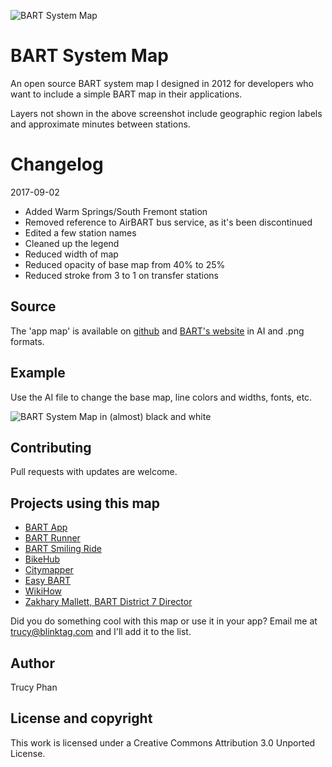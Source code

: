 ![BART System Map](https://raw.github.com/trucy/bart-map/master/etc/BART_cc_map_small.jpg)

# BART System Map

An open source BART system map I designed in 2012 for developers who want to include a simple BART map in their applications.

Layers not shown in the above screenshot include geographic region labels and approximate minutes between stations.

# Changelog

2017-09-02

* Added Warm Springs/South Fremont station
* Removed reference to AirBART bus service, as it's been discontinued
* Edited a few station names
* Cleaned up the legend
* Reduced width of map
* Reduced opacity of base map from 40% to 25%
* Reduced stroke from 3 to 1 on transfer stations

## Source

The 'app map' is available on [github](https://github.com/trucy/bart-map) and [BART's website](http://www.bart.gov/schedules/developers/maps.aspx) in AI and .png formats.

## Example

Use the AI file to change the base map, line colors and widths, fonts, etc. 

![BART System Map in (almost) black and white ](https://raw.github.com/trucy/bart-map/master/etc/BART_cc_map_bw_small.jpg)

## Contributing

Pull requests with updates are welcome.

## Projects using this map

* [BART App](https://play.google.com/store/apps/details?id=com.bartapp)
* [BART Runner](https://play.google.com/store/apps/details?id=com.dougkeen.bart&rdid=com.dougkeen.bart)
* [BART Smiling Ride](https://play.google.com/store/apps/details?id=com.mobispectra.android.apps.srbart)
* [BikeHub](http://bikehub.com/bartbikestation/)
* [Citymapper](https://citymapper.com/sf-bay-area/)
* [Easy BART](https://itunes.apple.com/us/app/easy-bart/id567074135)
* [WikiHow](http://www.wikihow.com/Ride-Bay-Area-Rapid-Transit-(BART))
* [Zakhary Mallett, BART District 7 Director](http://www.zakharymallettbart.com/)

Did you do something cool with this map or use it in your app? Email me at trucy@blinktag.com and I'll add it to the list.

## Author

Trucy Phan

## License and copyright

This work is licensed under a Creative Commons Attribution 3.0 Unported License.